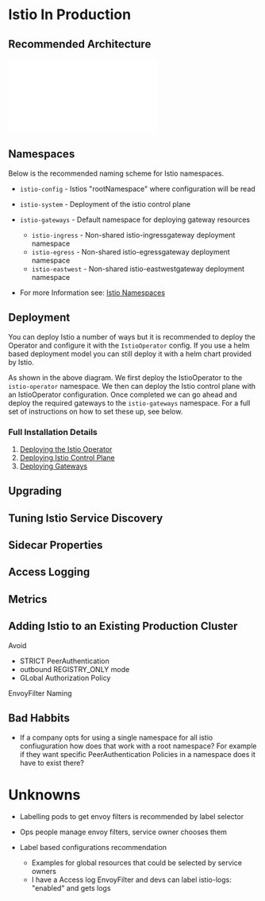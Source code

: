 # Istio In Production

## Recommended Architecture

![Istio Production Architecture](../../img/production-istio_architecture.md)

## Namespaces

Below is the recommended naming scheme for Istio namespaces.

* `istio-config` - Istios "rootNamespace" where configuration will be read
* `istio-system` - Deployment of the istio control plane
* `istio-gateways` - Default namespace for deploying gateway resources
  * `istio-ingress` - Non-shared istio-ingressgateway deployment namespace
  * `istio-egress` - Non-shared istio-egressgateway deployment namespace
  * `istio-eastwest` - Non-shared istio-eastwestgateway deployment namespace

* For more Information see: [Istio Namespaces](./namespaces)


## Deployment

You can deploy Istio a number of ways but it is recommended to deploy the Operator and configure it with the `IstioOperator` config. If you use a helm based deployment model you can still deploy it with a helm chart provided by Istio.

As shown in the above diagram. We first deploy the IstioOperator to the `istio-operator` namespace. We then can deploy the Istio control plane with an IstioOperator configuration. Once completed we can go ahead and deploy the required gateways to the `istio-gateways` namespace. For a full set of instructions on how to set these up, see below.

### Full Installation Details

1. [Deploying the Istio Operator](./operator_deployment.md)
2. [Deploying Istio Control Plane](./istiod_deployment.md)
3. [Deploying Gateways](./gateway_deployment.md)

## Upgrading

## Tuning Istio Service Discovery

## Sidecar Properties

## Access Logging

## Metrics

## Adding Istio to an Existing Production Cluster

Avoid 
* STRICT PeerAuthentication
* outbound REGISTRY_ONLY mode
* GLobal Authorization Policy

EnvoyFilter Naming


## Bad Habbits 
 * If a company opts for using a single namespace for all istio confiuguration how does that work with a root namespace? For example if they want specific PeerAuthentication Policies in a namespace does it have to exist there?

# Unknowns
* Labelling pods to get envoy filters is recommended by label selector
* Ops people manage envoy filters, service owner chooses them

* Label based configurations recommendation
  *  Examples for global resources that could be selected by service owners
  * I have a Access log EnvoyFilter and devs can label istio-logs: "enabled" and gets logs